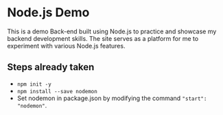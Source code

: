 # Node.js Demo
This is a demo Back-end built using Node.js to practice and showcase my backend development skills. The site serves as a platform for me to experiment with various Node.js features.

## Steps already taken 
* `npm init -y`
* `npm install --save nodemon`
* Set nodemon in package.json by modifying the command `"start": "nodemon"`.

